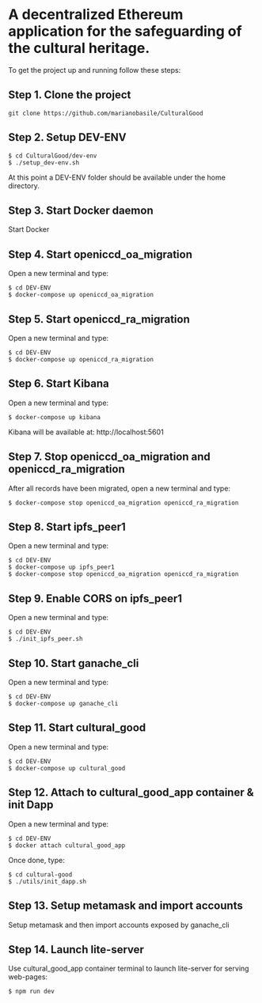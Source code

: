 # A decentralized Ethereum application for the safeguarding of the cultural heritage.

To get the project up and running follow these steps:

## Step 1. Clone the project
`git clone https://github.com/marianobasile/CulturalGood`

## Step 2. Setup DEV-ENV
```
$ cd CulturalGood/dev-env
$ ./setup_dev-env.sh
```
At this point a DEV-ENV folder should be available under the home directory.

## Step 3. Start Docker daemon
Start Docker

## Step 4. Start openiccd_oa_migration
Open a new terminal and type:
```
$ cd DEV-ENV
$ docker-compose up openiccd_oa_migration
```

## Step 5. Start openiccd_ra_migration
Open a new terminal and type:
```
$ cd DEV-ENV
$ docker-compose up openiccd_ra_migration
```

## Step 6. Start Kibana
Open a new terminal and type:
```
$ docker-compose up kibana
```
Kibana will be available at: http://localhost:5601


## Step 7. Stop openiccd_oa_migration and openiccd_ra_migration
After all records have been migrated, open a new terminal and type:
```
$ docker-compose stop openiccd_oa_migration openiccd_ra_migration
```

## Step 8. Start ipfs_peer1
Open a new terminal and type:
```
$ cd DEV-ENV
$ docker-compose up ipfs_peer1
$ docker-compose stop openiccd_oa_migration openiccd_ra_migration
```

## Step 9. Enable CORS on ipfs_peer1
Open a new terminal and type:
```
$ cd DEV-ENV
$ ./init_ipfs_peer.sh
```

## Step 10. Start ganache_cli
Open a new terminal and type:
```
$ cd DEV-ENV
$ docker-compose up ganache_cli
```

## Step 11. Start cultural_good
Open a new terminal and type:
```
$ cd DEV-ENV
$ docker-compose up cultural_good
```

## Step 12. Attach to cultural_good_app container & init Dapp
Open a new terminal and type:
```
$ cd DEV-ENV
$ docker attach cultural_good_app
```

Once done, type:
```
$ cd cultural-good
$ ./utils/init_dapp.sh
```

## Step 13. Setup metamask and import accounts
Setup metamask and then import accounts exposed by ganache_cli

## Step 14. Launch lite-server
Use cultural_good_app container terminal to launch lite-server for serving web-pages:
```
$ npm run dev
```
